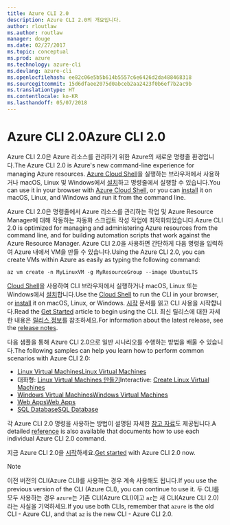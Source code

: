 ```yaml
---
title: Azure CLI 2.0
description: Azure CLI 2.0의 개요입니다.
author: rloutlaw
ms.author: routlaw
manager: douge
ms.date: 02/27/2017
ms.topic: conceptual
ms.prod: azure
ms.technology: azure-cli
ms.devlang: azure-cli
ms.openlocfilehash: ee82c06e5b5b614b5557c6e6426d2da488468318
ms.sourcegitcommit: 15d6dfaee2075d0abceb2aa2423f0b6ef7b2ac9b
ms.translationtype: HT
ms.contentlocale: ko-KR
ms.lasthandoff: 05/07/2018
---
```

# <a name="azure-cli-20"></a><span data-ttu-id="568db-103">Azure CLI 2.0</span><span class="sxs-lookup"><span data-stu-id="568db-103">Azure CLI 2.0</span></span>

<span data-ttu-id="568db-104">Azure CLI 2.0은 Azure 리소스를 관리하기 위한 Azure의 새로운 명령줄 환경입니다.</span><span class="sxs-lookup"><span data-stu-id="568db-104">The Azure CLI 2.0 is Azure's new command-line experience for managing Azure resources.</span></span>
<span data-ttu-id="568db-105">[Azure Cloud Shell](/azure/cloud-shell/overview)을 실행하는 브라우저에서 사용하거나 macOS, Linux 및 Windows에서 [설치](install-azure-cli.md)하고 명령줄에서 실행할 수 있습니다.</span><span class="sxs-lookup"><span data-stu-id="568db-105">You can use it in your browser with [Azure Cloud Shell](/azure/cloud-shell/overview), or you can [install](install-azure-cli.md) it on macOS, Linux, and Windows and run it from the command line.</span></span>

<span data-ttu-id="568db-106">Azure CLI 2.0은 명령줄에서 Azure 리소스를 관리하는 작업 및 Azure Resource Manager에 대해 작동하는 자동화 스크립트 작성 작업에 최적화되었습니다.</span><span class="sxs-lookup"><span data-stu-id="568db-106">Azure CLI 2.0 is optimized for managing and administering Azure resources from the command line, and for building automation scripts that work against the Azure Resource Manager.</span></span> <span data-ttu-id="568db-107">Azure CLI 2.0을 사용하면 간단하게 다음 명령을 입력하여 Azure 내에서 VM을 만들 수 있습니다.</span><span class="sxs-lookup"><span data-stu-id="568db-107">Using the Azure CLI 2.0, you can create VMs within Azure as easily as typing the following command:</span></span>

```azurecli-interactive
az vm create -n MyLinuxVM -g MyResourceGroup --image UbuntuLTS
```

<span data-ttu-id="568db-108">[Cloud Shell](/azure/cloud-shell/overview)을 사용하여 CLI 브라우저에서 실행하거나 macOS, Linux 또는 Windows에서 [설치](install-azure-cli.md)합니다.</span><span class="sxs-lookup"><span data-stu-id="568db-108">Use the [Cloud Shell](/azure/cloud-shell/overview) to run the CLI in your browser, or [install](install-azure-cli.md) it on macOS, Linux, or Windows.</span></span>
<span data-ttu-id="568db-109">[시작](get-started-with-azure-cli.md) 문서를 읽고 CLI 사용을 시작합니다.</span><span class="sxs-lookup"><span data-stu-id="568db-109">Read the [Get Started](get-started-with-azure-cli.md) article to begin using the CLI.</span></span>
<span data-ttu-id="568db-110">최신 릴리스에 대한 자세한 내용은 [릴리스 정보](release-notes-azure-cli.md)를 참조하세요.</span><span class="sxs-lookup"><span data-stu-id="568db-110">For information about the latest release, see the [release notes](release-notes-azure-cli.md).</span></span>

<span data-ttu-id="568db-111">다음 샘플을 통해 Azure CLI 2.0으로 일반 시나리오를 수행하는 방법을 배울 수 있습니다.</span><span class="sxs-lookup"><span data-stu-id="568db-111">The following samples can help you learn how to perform common scenarios with Azure CLI 2.0:</span></span>
- [<span data-ttu-id="568db-112">Linux Virtual Machines</span><span class="sxs-lookup"><span data-stu-id="568db-112">Linux Virtual Machines</span></span>](/azure/virtual-machines/virtual-machines-linux-cli-samples?toc=%2fcli%2fazure%2ftoc.json&bc=%2fcli%2fazure%2fbreadcrumb%2ftoc.json)
- <span data-ttu-id="568db-113">대화형: [Linux Virtual Machines 만들기](https://docs.microsoft.com/learn/azure-cli-2-0/index)</span><span class="sxs-lookup"><span data-stu-id="568db-113">Interactive: [Create Linux Virtual Machines](https://docs.microsoft.com/learn/azure-cli-2-0/index)</span></span>
- [<span data-ttu-id="568db-114">Windows Virtual Machines</span><span class="sxs-lookup"><span data-stu-id="568db-114">Windows Virtual Machines</span></span>](/azure/virtual-machines/virtual-machines-windows-cli-samples?toc=%2fcli%2fazure%2ftoc.json&bc=%2fcli%2fazure%2fbreadcrumb%2ftoc.json)
- [<span data-ttu-id="568db-115">Web Apps</span><span class="sxs-lookup"><span data-stu-id="568db-115">Web Apps</span></span>](/azure/app-service-web/app-service-cli-samples?toc=%2fcli%2fazure%2ftoc.json&bc=%2fcli%2fazure%2fbreadcrumb%2ftoc.json)
- [<span data-ttu-id="568db-116">SQL Database</span><span class="sxs-lookup"><span data-stu-id="568db-116">SQL Database</span></span>](/azure/sql-database/sql-database-cli-samples?toc=%2fcli%2fazure%2ftoc.json&bc=%2fcli%2fazure%2fbreadcrumb%2ftoc.json)

<span data-ttu-id="568db-117">각 Azure CLI 2.0 명령을 사용하는 방법이 설명된 자세한 [참고 자료](/cli/azure/reference-index)도 제공됩니다.</span><span class="sxs-lookup"><span data-stu-id="568db-117">A detailed [reference](/cli/azure/reference-index) is also available that documents how to use each individual Azure CLI 2.0 command.</span></span>

<span data-ttu-id="568db-118">지금 Azure CLI 2.0을 [시작](get-started-with-azure-cli.md)하세요.</span><span class="sxs-lookup"><span data-stu-id="568db-118">[Get started](get-started-with-azure-cli.md) with Azure CLI 2.0 now.</span></span>


> [!NOTE]
> <span data-ttu-id="568db-119">이전 버전의 CLI(Azure CLI)를 사용하는 경우 계속 사용해도 됩니다.</span><span class="sxs-lookup"><span data-stu-id="568db-119">If you use the previous version of the CLI (Azure CLI), you can continue to use it.</span></span>
> <span data-ttu-id="568db-120">두 CLI를 모두 사용하는 경우 `azure`는 기존 CLI(Azure CLI)이고 `az`는 새 CLI(Azure CLI 2.0)라는 사실을 기억하세요.</span><span class="sxs-lookup"><span data-stu-id="568db-120">If you use both CLIs, remember that `azure` is the old CLI - Azure CLI, and that `az` is the new CLI - Azure CLI 2.0.</span></span>
